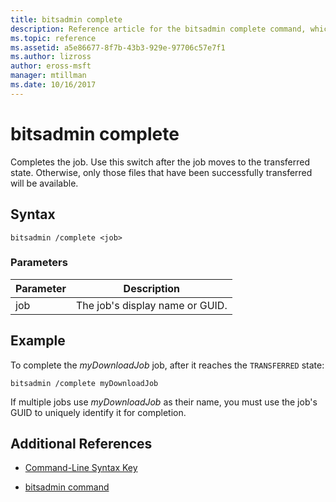 ```yaml
---
title: bitsadmin complete
description: Reference article for the bitsadmin complete command, which completes the job.
ms.topic: reference
ms.assetid: a5e86677-8f7b-43b3-929e-97706c57e7f1
ms.author: lizross
author: eross-msft
manager: mtillman
ms.date: 10/16/2017
---
```


# bitsadmin complete

Completes the job. Use this switch after the job moves to the transferred state. Otherwise, only those files that have been successfully transferred will be available.

## Syntax

```
bitsadmin /complete <job>
```

### Parameters

| Parameter | Description |
| --------- | ----------- |
| job | The job's display name or GUID. |

## Example

To complete the *myDownloadJob* job, after it reaches the `TRANSFERRED` state:

```
bitsadmin /complete myDownloadJob
```

If multiple jobs use *myDownloadJob* as their name, you must use the job's GUID to uniquely identify it for completion.

## Additional References

- [Command-Line Syntax Key](command-line-syntax-key.md)

- [bitsadmin command](bitsadmin.md)

